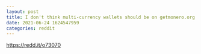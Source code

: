 ```yaml
--- 
layout: post 
title: I don't think multi-currency wallets should be on getmonero.org 
date: 2021-06-24 1624547959 
categories: reddit 
--- 
```

https://redd.it/o73070